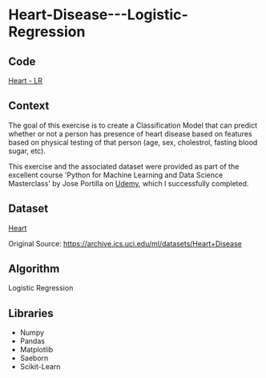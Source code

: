 # Heart-Disease---Logistic-Regression

## Code
[Heart - LR](https://github.com/Sharma-Amol/Heart-Disease---Logistic-Regression/blob/main/Logistic%20Regression%20Project%20Exercise%20%5BFinal%5D.ipynb)

## Context
The goal of this exercise is to create a Classification Model that can predict whether or not a person has presence of heart disease based on features based on physical testing of that person (age, sex, cholestrol, fasting blood sugar, etc).

This exercise and the associated dataset were provided as part of the excellent course 'Python for Machine Learning and Data Science Masterclass' by Jose Portilla on [Udemy](https://www.udemy.com/course/python-for-machine-learning-data-science-masterclass/), which I successfully completed.

## Dataset
[Heart](https://github.com/Sharma-Amol/Heart-Disease---Logistic-Regression/blob/main/heart.csv)

Original Source: https://archive.ics.uci.edu/ml/datasets/Heart+Disease

## Algorithm
Logistic Regression

## Libraries
 * Numpy
 * Pandas
 * Matplotlib
 * Saeborn
 * Scikit-Learn

